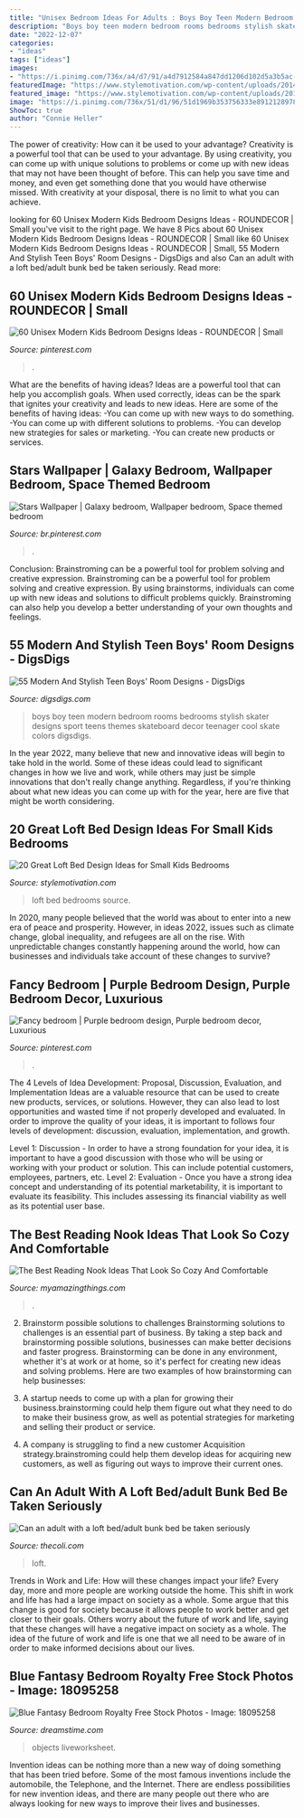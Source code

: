 ```yaml
---
title: "Unisex Bedroom Ideas For Adults : Boys Boy Teen Modern Bedroom Rooms Bedrooms Stylish Skater Designs Sport Teens Themes Skateboard Decor Teenager Cool Skate Colors Digsdigs"
description: "Boys boy teen modern bedroom rooms bedrooms stylish skater designs sport teens themes skateboard decor teenager cool skate colors digsdigs"
date: "2022-12-07"
categories:
- "ideas"
tags: ["ideas"]
images:
- "https://i.pinimg.com/736x/a4/d7/91/a4d7912584a847dd1206d102d5a3b5ac--wallpaper-designs-photo-wallpaper.jpg"
featuredImage: "https://www.stylemotivation.com/wp-content/uploads/2014/01/20-Great-Loft-Bed-Design-Ideas-for-Small-Kids-Bedrooms-18-620x620.jpg"
featured_image: "https://www.stylemotivation.com/wp-content/uploads/2014/01/20-Great-Loft-Bed-Design-Ideas-for-Small-Kids-Bedrooms-18-620x620.jpg"
image: "https://i.pinimg.com/736x/51/d1/96/51d1969b353756333e89121289784cf2.jpg"
ShowToc: true
author: "Connie Heller"
---
```



The power of creativity: How can it be used to your advantage?
Creativity is a powerful tool that can be used to your advantage. By using creativity, you can come up with unique solutions to problems or come up with new ideas that may not have been thought of before. This can help you save time and money, and even get something done that you would have otherwise missed. With creativity at your disposal, there is no limit to what you can achieve.

	

		
looking for 60 Unisex Modern Kids Bedroom Designs Ideas - ROUNDECOR | Small you've visit to the right page. We have 8 Pics about 60 Unisex Modern Kids Bedroom Designs Ideas - ROUNDECOR | Small like 60 Unisex Modern Kids Bedroom Designs Ideas - ROUNDECOR | Small, 55 Modern And Stylish Teen Boys&#039; Room Designs - DigsDigs and also Can an adult with a loft bed/adult bunk bed be taken seriously. Read more:
		
    
## 60 Unisex Modern Kids Bedroom Designs Ideas - ROUNDECOR | Small

<img loading=lazy src="https://i.pinimg.com/736x/51/d1/96/51d1969b353756333e89121289784cf2.jpg" onerror="this.onerror=null;this.src='https://tse1.mm.bing.net/th?id=OIP.sN4r2axtAz4omZr7maIoRAHaJH&amp;pid=15.1';" alt="60 Unisex Modern Kids Bedroom Designs Ideas - ROUNDECOR | Small">

_Source: pinterest.com_

>. 

	

What are the benefits of having ideas?
Ideas are a powerful tool that can help you accomplish goals. When used correctly, ideas can be the spark that ignites your creativity and leads to new ideas. Here are some of the benefits of having ideas: 
-You can come up with new ways to do something. 
-You can come up with different solutions to problems. 
-You can develop new strategies for sales or marketing. 
-You can create new products or services.

    
## Stars Wallpaper | Galaxy Bedroom, Wallpaper Bedroom, Space Themed Bedroom

<img loading=lazy src="https://i.pinimg.com/736x/a4/d7/91/a4d7912584a847dd1206d102d5a3b5ac--wallpaper-designs-photo-wallpaper.jpg" onerror="this.onerror=null;this.src='https://tse2.mm.bing.net/th?id=OIP.2GpYhoMAyggzSCNR56H3BgHaLF&amp;pid=15.1';" alt="Stars Wallpaper | Galaxy bedroom, Wallpaper bedroom, Space themed bedroom">

_Source: br.pinterest.com_

>. 

	

Conclusion: Brainstroming can be a powerful tool for problem solving and creative expression.
Brainstroming can be a powerful tool for problem solving and creative expression. By using brainstorms, individuals can come up with new ideas and solutions to difficult problems quickly. Brainstroming can also help you develop a better understanding of your own thoughts and feelings.

    
## 55 Modern And Stylish Teen Boys&#039; Room Designs - DigsDigs

<img loading=lazy src="https://www.digsdigs.com/photos/modern-and-stylish-teen-boy-rooms-29.jpg" onerror="this.onerror=null;this.src='https://tse1.mm.bing.net/th?id=OIP.u8ZRmjNl9cr12coHQ8OZpwAAAA&amp;pid=15.1';" alt="55 Modern And Stylish Teen Boys&#039; Room Designs - DigsDigs">

_Source: digsdigs.com_

>boys boy teen modern bedroom rooms bedrooms stylish skater designs sport teens themes skateboard decor teenager cool skate colors digsdigs. 

	

In the year 2022, many believe that new and innovative ideas will begin to take hold in the world. Some of these ideas could lead to significant changes in how we live and work, while others may just be simple innovations that don't really change anything. Regardless, if you're thinking about what new ideas you can come up with for the year, here are five that might be worth considering.

    
## 20 Great Loft Bed Design Ideas For Small Kids Bedrooms

<img loading=lazy src="https://www.stylemotivation.com/wp-content/uploads/2014/01/20-Great-Loft-Bed-Design-Ideas-for-Small-Kids-Bedrooms-18-620x620.jpg" onerror="this.onerror=null;this.src='https://tse3.mm.bing.net/th?id=OIP.F6-rgZC4-aWHl4mkXTD--wHaHa&amp;pid=15.1';" alt="20 Great Loft Bed Design Ideas for Small Kids Bedrooms">

_Source: stylemotivation.com_

>loft bed bedrooms source. 

	

In 2020, many people believed that the world was about to enter into a new era of peace and prosperity. However, in ideas 2022, issues such as climate change, global inequality, and refugees are all on the rise. With unpredictable changes constantly happening around the world, how can businesses and individuals take account of these changes to survive?

    
## Fancy Bedroom | Purple Bedroom Design, Purple Bedroom Decor, Luxurious

<img loading=lazy src="https://i.pinimg.com/736x/fd/90/39/fd9039382ad0006072c4ba6e5e16c99d.jpg" onerror="this.onerror=null;this.src='https://tse4.mm.bing.net/th?id=OIP.E_O8kCG9QY2gizUkxxTExwHaK4&amp;pid=15.1';" alt="Fancy bedroom | Purple bedroom design, Purple bedroom decor, Luxurious">

_Source: pinterest.com_

>. 

	

The 4 Levels of Idea Development: Proposal, Discussion, Evaluation, and Implementation
Ideas are a valuable resource that can be used to create new products, services, or solutions. However, they can also lead to lost opportunities and wasted time if not properly developed and evaluated.
In order to improve the quality of your ideas, it is important to follows four levels of development: discussion, evaluation, implementation, and growth.

Level 1: Discussion - In order to have a strong foundation for your idea, it is important to have a good discussion with those who will be using or working with your product or solution. This can include potential customers, employees, partners, etc. Level 2: Evaluation - Once you have a strong idea concept and understanding of its potential marketability, it is important to evaluate its feasibility. This includes assessing its financial viability as well as its potential user base.

    
## The Best Reading Nook Ideas That Look So Cozy And Comfortable

<img loading=lazy src="https://myamazingthings.com/wp-content/uploads/2017/08/reading-nook-5.jpg" onerror="this.onerror=null;this.src='https://tse1.mm.bing.net/th?id=OIP.H9MoPAJQ0_y2XDG5VspK_AHaLH&amp;pid=15.1';" alt="The Best Reading Nook Ideas That Look So Cozy And Comfortable">

_Source: myamazingthings.com_

>. 

	

2. Brainstorm possible solutions to challenges
Brainstorming solutions to challenges is an essential part of business. By taking a step back and brainstorming possible solutions, businesses can make better decisions and faster progress. Brainstorming can be done in any environment, whether it's at work or at home, so it's perfect for creating new ideas and solving problems. Here are two examples of how brainstorming can help businesses: 
1. A startup needs to come up with a plan for growing their business.brainstorming could help them figure out what they need to do to make their business grow, as well as potential strategies for marketing and selling their product or service.

2. A company is struggling to find a new customer Acquisition strategy.brainstroming could help them develop ideas for acquiring new customers, as well as figuring out ways to improve their current ones.

    
## Can An Adult With A Loft Bed/adult Bunk Bed Be Taken Seriously

<img loading=lazy src="https://fthmb.tqn.com/-a40x9rX4ZDVHWHZq8nhCfuTqwc=/960x0/filters:no_upscale()/Brad_Feinknopf-9333-02-56a887a55f9b58b7d0f317c9.jpg" onerror="this.onerror=null;this.src='https://tse4.mm.bing.net/th?id=OIP.QX3csmB_nc5Pl5vsqJ74EAHaJ4&amp;pid=15.1';" alt="Can an adult with a loft bed/adult bunk bed be taken seriously">

_Source: thecoli.com_

>loft. 

	

Trends in Work and Life: How will these changes impact your life?
Every day, more and more people are working outside the home. This shift in work and life has had a large impact on society as a whole. Some argue that this change is good for society because it allows people to work better and get closer to their goals. Others worry about the future of work and life, saying that these changes will have a negative impact on society as a whole. The idea of the future of work and life is one that we all need to be aware of in order to make informed decisions about our lives.

    
## Blue Fantasy Bedroom Royalty Free Stock Photos - Image: 18095258

<img loading=lazy src="https://thumbs.dreamstime.com/x/blue-fantasy-bedroom-18095258.jpg" onerror="this.onerror=null;this.src='https://tse4.mm.bing.net/th?id=OIP.WiyGKA_uaEAYFYfxJPF1ZAAAAA&amp;pid=15.1';" alt="Blue Fantasy Bedroom Royalty Free Stock Photos - Image: 18095258">

_Source: dreamstime.com_

>objects liveworksheet. 

	

Invention ideas can be nothing more than a new way of doing something that has been tried before. Some of the most famous inventions include the automobile, the Telephone, and the Internet. There are endless possibilities for new invention ideas, and there are many people out there who are always looking for new ways to improve their lives and businesses.

